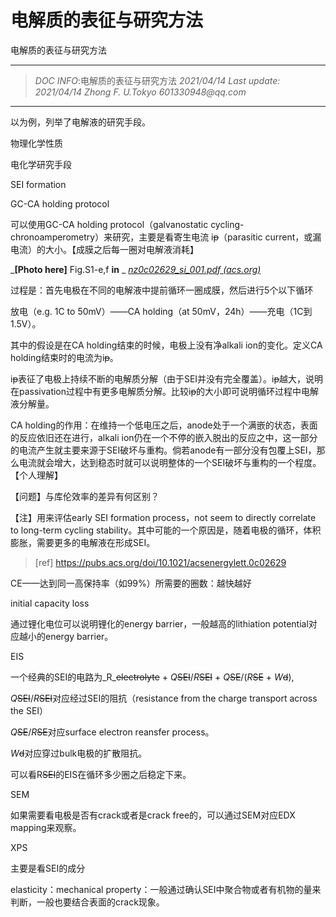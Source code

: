 # 电解质的表征与研究方法

电解质的表征与研究方法

***

> _DOC INFO_:电解质的表征与研究方法 _2021/04/14_ _Last update: 2021/04/14_ _Zhong F. U.Tokyo_ _601330948@qq.com_

***

以为例，列举了电解液的研究手段。

物理化学性质

电化学研究手段

SEI formation

GC-CA holding protocol

可以使用GC-CA holding protocol（galvanostatic cycling-chronoamperometry）来研究，主要是看寄生电流 i~~p~~（parasitic current，或漏电流）的大小。【成膜之后每一圈对电解液消耗】

\_**\[Photo here]** Fig.S1-e,f **in** \_ [_nz0c02629\_si\_001.pdf (acs.org)_](https://pubs.acs.org/doi/suppl/10.1021/acsenergylett.0c02629/suppl\_file/nz0c02629\_si\_001.pdf)

过程是：首先电极在不同的电解液中提前循环一圈成膜，然后进行5个以下循环

放电（e.g. 1C to 50mV）——CA holding（at 50mV，24h）——充电（1C到1.5V）。

其中的假设是在CA holding结束的时候，电极上没有净alkali ion的变化。定义CA holding结束时的电流为i~~p~~。

i~~p~~表征了电极上持续不断的电解质分解（由于SEI并没有完全覆盖）。i~~p~~越大，说明在passivation过程中有更多电解质分解。比较i~~p~~的大小即可说明循环过程中电解液分解量。

CA holding的作用：在维持一个低电压之后，anode处于一个满嵌的状态，表面的反应依旧还在进行，alkali ion仍在一个不停的嵌入脱出的反应之中，这一部分的电流产生就主要来源于SEI破坏与重构。倘若anode有一部分没有包覆上SEI，那么电流就会增大，达到稳态时就可以说明整体的一个SEI破坏与重构的一个程度。【个人理解】

【问题】与库伦效率的差异有何区别？

【注】用来评估early SEI formation process，not seem to directly correlate to long-term cycling stability。其中可能的一个原因是，随着电极的循环，体积膨胀，需要更多的电解液在形成SEI。

> \[ref] https://pubs.acs.org/doi/10.1021/acsenergylett.0c02629

CE——达到同一高保持率（如99%）所需要的圈数：越快越好

initial capacity loss

通过锂化电位可以说明锂化的energy barrier，一般越高的lithiation potential对应越小的energy barrier。

EIS

一个经典的SEI的电路为\_R\_~~electrolyte~~ + _Q_~~SEI~~/_R_~~SEI~~ + _Q_~~SE~~/(_R_~~SE~~ + _W_~~d~~),

_Q_~~SEI~~/_R_~~SEI~~对应经过SEI的阻抗（resistance from the charge transport across the SEI）

_Q_~~SE~~/_R_~~SE~~对应surface electron reansfer process。

_W_~~d~~对应穿过bulk电极的扩散阻抗。

可以看R~~SEI~~的EIS在循环多少圈之后稳定下来。

SEM

如果需要看电极是否有crack或者是crack free的，可以通过SEM对应EDX mapping来观察。

XPS

主要是看SEI的成分

elasticity：mechanical property：一般通过确认SEI中聚合物或者有机物的量来判断，一般也要结合表面的crack现象。
